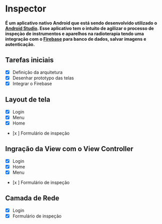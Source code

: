 # Inspector

#### É um aplicativo nativo Android que está sendo desenvolvido utilizado o [Android Studio](https://developer.android.com/studio). Esse aplicativo tem o intuito de agilizar o processo de inspeçào de instrumentos e aparelhos na radioterapia tendo uma integração com o [Firebase](https://console.firebase.google.com/u/0/) para banco de dados, salvar imagens e autenticação.

## Tarefas iniciais
- [x] Definição da arquitetura
- [x] Desenhar prototypo das telas
- [x] Integrar o Firebase

## Layout de tela
- [x] Login
- [x] Menu
- [x] Home
- [x ] Formulário de inspeção

## Ingração da View com o View Controller
- [x] Login
- [x] Home
- [x] Menu
- [x ] Formulário de inspeção

## Camada de Rede 
- [x] Login
- [x] Formulário de inspeção
